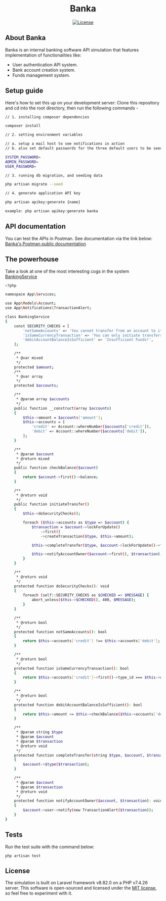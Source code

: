 <h1 align="center">Banka</h1>

<p align="center">
<a href="https://packagist.org/packages/laravel/framework"><img src="https://img.shields.io/packagist/l/laravel/framework" alt="License"></a>
</p>

## About Banka

Banka is an internal banking software API simulation that features implementation of functionalities like:

- User authentication API system.
- Bank account creation system.
- Funds management system.

## Setup guide

Here's how to set this up on your development server:
Clone this repository and cd into the root directory, then run the following commands -

```bash
// 1. installing composer dependencies

composer install
```

```bash
// 2. setting environment variables

// a. setup a mail host to see notifications in action
// b. also set default passwords for the three default users to be seeded

SYSTEM_PASSWORD=
ADMIN_PASSWORD=
USER_PASSWORD=
```

```bash
// 3. running db migration, and seeding data

php artisan migrate --seed
```

```bash
// 4. generate application API key

php artisan apikey:generate {name}

example: php artisan apikey:generate banka
```

## API documentation
You can test the APIs in Postman. See documentation via the link below:
[Banka's Postman public documentation](https://documenter.getpostman.com/view/7490481/UVeGrmHi)

## The powerhouse
Take a look at one of the most interesting cogs in the system
[BankingService](https://github.com/davealex/banka/blob/main/app/Services/BankingService.php)

```bash
<?php

namespace App\Services;

use App\Models\Account;
use App\Notifications\TransactionAlert;

class BankingService
{
    const SECURITY_CHECKS = [
        'notSameAccounts' => 'You cannot transfer from an account to itself. Please choose a different account!',
        'isSameCurrencyTransaction' => 'You can only initiate transfers between accounts of the same Currency!',
        'debitAccountBalanceIsSufficient' => 'Insufficient Funds!',
    ];

    /**
     * @var mixed
     */
    protected $amount;
    /**
     * @var array
     */
    protected $accounts;

    /**
     * @param array $accounts
     */
    public function __construct(array $accounts)
    {
        $this->amount = $accounts['amount'];
        $this->accounts = [
            'credit' => Account::whereNumber($accounts['credit']),
            'debit' => Account::whereNumber($accounts['debit']),
        ];
    }

    /**
     * @param $account
     * @return mixed
     */
    public function checkBalance($account)
    {
        return $account->first()->balance;
    }

    /**
     * @return void
     */
    public function initiateTransfer()
    {
        $this->doSecurityChecks();

        foreach ($this->accounts as $type => $account) {
            $transaction = $account->lockForUpdate()
                ->first()
                ->createTransaction($type, $this->amount);

            $this->completeTransfer($type, $account->lockForUpdate()->first(), $transaction);

            $this->notifyAccountOwner($account->first(), $transaction);
        }
    }

    /**
     * @return void
     */
    protected function doSecurityChecks(): void
    {
        foreach (self::SECURITY_CHECKS as $CHECKED => $MESSAGE) {
            abort_unless($this->$CHECKED(), 400, $MESSAGE);
        }
    }

    /**
     * @return bool
     */
    protected function notSameAccounts(): bool
    {
        return $this->accounts['credit'] !== $this->accounts['debit'];
    }

    /**
     * @return bool
     */
    protected function isSameCurrencyTransaction(): bool
    {
        return $this->accounts['credit']->first()->type_id === $this->accounts['debit']->first()->type_id;
    }

    /**
     * @return bool
     */
    protected function debitAccountBalanceIsSufficient(): bool
    {
        return $this->amount <= $this->checkBalance($this->accounts['debit']);
    }

    /**
     * @param string $type
     * @param $account
     * @param $transaction
     * @return void
     */
    protected function completeTransfer(string $type, $account, $transaction): void
    {
        $account->$type($transaction);
    }

    /**
     * @param $account
     * @param $transaction
     * @return void
     */
    protected function notifyAccountOwner($account, $transaction): void
    {
        $account->user->notify(new TransactionAlert($transaction));
    }
}
```

## Tests
Run the test suite with the command below:
```
php artisan test
```

## License

The simulation is built on Laravel framework v8.82.0 on a PHP v7.4.26 server. This software is open-sourced and licensed under the [MIT license](https://opensource.org/licenses/MIT), so feel free to experiment with it.
